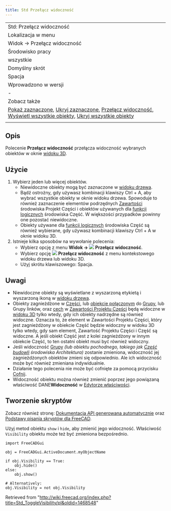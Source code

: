 ```yaml
---
title: Std Przełącz widoczność
---
```

|  |
| --- |
| Std: Przełącz widoczność |
| Lokalizacja w menu |
| Widok → Przełącz widoczność |
| Środowisko pracy |
| wszystkie |
| Domyślny skrót |
| Spacja |
| Wprowadzono w wersji |
| - |
| Zobacz także |
| [Pokaż zaznaczone](/Std_ShowSelection/pl "Std ShowSelection/pl"), [Ukryj zaznaczone](/Std_HideSelection/pl "Std HideSelection/pl"), [Przełącz widoczność](/Std_ToggleObjects/pl "Std ToggleObjects/pl"), [Wyświetl wszystkie obiekty](/Std_ShowObjects/pl "Std ShowObjects/pl"), [Ukryj wszystkie obiekty](/Std_HideObjects/pl "Std HideObjects/pl") |
|  |

## Opis

Polecenie **Przełącz widoczność** przełącza widoczność wybranych obiektów w oknie [widoku 3D](/3D_view/pl "3D view/pl").

## Użycie

1. Wybierz jeden lub więcej obiektów.
   * Niewidoczne obiekty mogą być zaznaczone w [widoku drzewa](/Tree_view/pl "Tree view/pl").
   * Bądź ostrożny, gdy używasz kombinacji klawiszy Ctrl + A, aby wybrać wszystkie obiekty w oknie widoku drzewa. Spowoduje to również zaznaczenie elementów podrzędnych [Zawartości](/PartDesign_Body/pl "PartDesign Body/pl") środowiska Projekt Części i obiektów używanych dla [funkcji logicznych](/Part_Boolean/pl "Part Boolean/pl") środowiska Część. W większości przypadków powinny one pozostać niewidoczne.
   * Obiekty używane dla [funkcji logicznych](/Part_Boolean/pl "Part Boolean/pl") środowiska Część są również wybierane, gdy używasz kombinacji klawiszy Ctrl + A w oknie widoku 3D.
2. Istnieje kilka sposobów na wywołanie polecenia:
   * Wybierz opcję z menu **Widok → ![](/images/Std_ToggleVisibility.svg) Przełącz widoczność**.
   * Wybierz opcję **![](/images/Std_ToggleVisibility.svg) Przełącz widoczność** z menu kontekstowego widoku drzewa lub widoku 3D.
   * Użyj skrótu klawiszowego: Spacja.

## Uwagi

* Niewidoczne obiekty są wyświetlane z wyszarzoną etykietą i wyszarzoną ikoną w [widoku drzewa](/Tree_view/pl "Tree view/pl").
* Obiekty zagnieżdżone w [Części](/Std_Part/pl "Std Part/pl"), lub [obiekcie połączonym](/Std_LinkMake/pl "Std LinkMake/pl") do [Grupy](/Std_Group/pl "Std Group/pl"), lub Grupy linków, oraz [cech](/PartDesign_Feature/pl "PartDesign Feature/pl") w [Zawartości Projektu Części](/PartDesign_Body/pl "PartDesign Body/pl") będą widoczne w [widoku 3D](/3D_view/pl "3D view/pl") tylko wtedy, gdy ich obiekty nadrzędne są również widoczne. Oznacza to, że element w Zawartości Projektu Części, który jest zagnieżdżony w obiekcie Część będzie widoczny w widoku 3D tylko wtedy, gdy sam element, Zawartość Projektu Części i Część są widoczne. A jeśli obiekt Część jest z kolei zagnieżdżony w innym obiekcie Część, to ten ostatni obiekt musi być również widoczny.
* Jeśli widoczność [Grupy](/Std_Group/pl "Std Group/pl") *(lub obiektu pochodnego, takiego jak [Część budowli](/Arch_BuildingPart/pl "Arch BuildingPart/pl") środowiska Architektura)* zostanie zmieniona, widoczność jej zagnieżdżonych obiektów zmieni się odpowiednio. Ale ich widoczność może być również zmieniana indywidualnie.
* Działanie tego polecenia nie może być cofnięte za pomocą przycisku [Cofnij](/Std_Undo/pl "Std Undo/pl").
* Widoczność obiektu można również zmienić poprzez jego powiązaną właściwość DANE**Widoczność** w [Edytorze właściwości](/Property_editor/pl "Property editor/pl").

## Tworzenie skryptów

Zobacz również stronę: [Dokumentacja API generowana automatycznie](https://freecad.github.io/SourceDoc/) oraz [Podstawy pisania skryptów dla FreeCAD](/FreeCAD_Scripting_Basics/pl "FreeCAD Scripting Basics/pl").

Użyj metod obiektu `show` i `hide`, aby zmienić jego widoczność. Właściwość `Visibility` obiektu może też być zmieniona bezpośrednio.

```
import FreeCADGui

obj = FreeCADGui.ActiveDocument.myObjectName

if obj.Visibility == True:
    obj.hide()
else:
    obj.show()

# Alternatively:
obj.Visibility = not obj.Visibility

```

Retrieved from "<http://wiki.freecad.org/index.php?title=Std_ToggleVisibility/pl&oldid=1468548>"